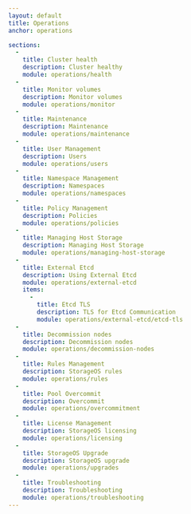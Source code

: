 ```yaml
---
layout: default
title: Operations
anchor: operations

sections:
  -
    title: Cluster health
    description: Cluster healthy
    module: operations/health
  -
    title: Monitor volumes
    description: Monitor volumes
    module: operations/monitor
  -
    title: Maintenance
    description: Maintenance
    module: operations/maintenance
  -
    title: User Management
    description: Users
    module: operations/users
  -
    title: Namespace Management
    description: Namespaces
    module: operations/namespaces
  -
    title: Policy Management
    description: Policies
    module: operations/policies
  -
    title: Managing Host Storage
    description: Managing Host Storage
    module: operations/managing-host-storage
  -
    title: External Etcd
    description: Using External Etcd
    module: operations/external-etcd
    items:
      -
        title: Etcd TLS
        description: TLS for Etcd Communication
        module: operations/external-etcd/etcd-tls
  -
    title: Decommission nodes
    description: Decommission nodes
    module: operations/decommission-nodes
  -
    title: Rules Management
    description: StorageOS rules
    module: operations/rules
  -
    title: Pool Overcommit
    description: Overcommit
    module: operations/overcommitment
  -
    title: License Management
    description: StorageOS licensing
    module: operations/licensing
  -
    title: StorageOS Upgrade
    description: StorageOS upgrade
    module: operations/upgrades
  -
    title: Troubleshooting
    description: Troubleshooting
    module: operations/troubleshooting
---
```

